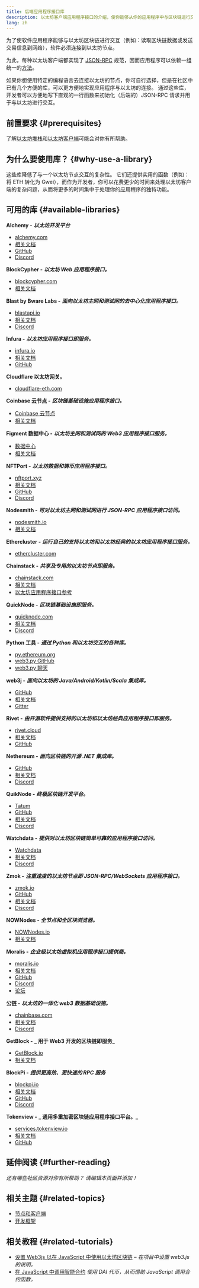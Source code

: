 ```yaml
---
title: 后端应用程序接口库
description: 以太坊客户端应用程序接口的介绍，使你能够从你的应用程序中与区块链进行交互。
lang: zh
---
```


为了使软件应用程序能够与以太坊区块链进行交互（例如：读取区块链数据或发送交易信息到网络），软件必须连接到以太坊节点。

为此，每种以太坊客户端都实现了 [JSON-RPC](/developers/docs/apis/json-rpc/) 规范，因而应用程序可以依赖一组统一的[方法](/developers/docs/apis/json-rpc/#json-rpc-methods)。

如果你想使用特定的编程语言去连接以太坊的节点，你可自行选择，但是在社区中已有几个方便的库，可以更方便地实现应用程序与以太坊的连接。 通过这些库，开发者可以方便地写下直观的一行函数来初始化（后端的）JSON-RPC 请求并用于与以太坊进行交互。

## 前置要求 {#prerequisites}

了解[以太坊堆栈](/developers/docs/ethereum-stack/)和[以太坊客户端](/developers/docs/nodes-and-clients/)可能会对你有所帮助。

## 为什么要使用库？ {#why-use-a-library}

这些库降低了与一个以太坊节点交互的复杂性。 它们还提供实用的函数（例如：将 ETH 转化为 Gwei），而作为开发者，你可以花费更少的时间来处理以太坊客户端的复杂问题，从而将更多的时间集中于处理你的应用程序的独特功能。

## 可用的库 {#available-libraries}

**Alchemy -** **_以太坊开发平台_**

- [alchemy.com](https://www.alchemy.com/)
- [相关文档](https://docs.alchemyapi.io/)
- [GitHub](https://github.com/alchemyplatform)
- [Discord](https://discord.com/invite/A39JVCM)

**BlockCypher -** **_以太坊 Web 应用程序接口。_**

- [blockcypher.com](https://www.blockcypher.com/)
- [相关文档](https://www.blockcypher.com/dev/ethereum/)

**Blast by Bware Labs -** **_面向以太坊主网和测试网的去中心化应用程序接口。_**

- [blastapi.io](https://blastapi.io/)
- [相关文档](https://docs.blastapi.io)
- [Discord](https://discord.com/invite/VPkWESgtvV)

**Infura -** **_以太坊应用程序接口即服务。_**

- [infura.io](https://infura.io)
- [相关文档](https://infura.io/docs)
- [GitHub](https://github.com/INFURA)

**Cloudflare 以太坊网关。**

- [cloudflare-eth.com](https://cloudflare-eth.com)

**Coinbase 云节点 -** **_区块链基础设施应用程序接口。_**

- [Coinbase 云节点](https://www.coinbase.com/cloud/products/node)
- [相关文档](https://docs.cloud.coinbase.com/node/reference/welcome-to-node)

**Figment 数据中心 -** **_以太坊主网和测试网的 Web3 应用程序接口服务。_**

- [数据中心](https://www.figment.io/datahub)
- [相关文档](https://docs.figment.io/introduction/what-is-datahub)

**NFTPort -** **_以太坊数据和铸币应用程序接口。_**

- [nftport.xyz](https://www.nftport.xyz/)
- [相关文档](https://docs.nftport.xyz/)
- [GitHub](https://github.com/nftport/)
- [Discord](https://discord.com/invite/K8nNrEgqhE)

**Nodesmith -** **_可对以太坊主网和测试网进行 JSON-RPC 应用程序接口访问。_**

- [nodesmith.io](https://nodesmith.io/network/ethereum/)
- [相关文档](https://nodesmith.io/docs/#/ethereum/apiRef)

**Ethercluster -** **_运行自己的支持以太坊和以太坊经典的以太坊应用程序接口服务。_**

- [ethercluster.com](https://www.ethercluster.com/)

**Chainstack -** **_共享及专用的以太坊节点即服务。_**

- [chainstack.com](https://chainstack.com)
- [相关文档](https://docs.chainstack.com)
- [以太坊应用程序接口参考](https://docs.chainstack.com/api/ethereum/ethereum-api-reference)

**QuickNode -** **_区块链基础设施即服务。_**

- [quicknode.com](https://quicknode.com)
- [相关文档](https://www.quicknode.com/docs)
- [Discord](https://discord.gg/NaR7TtpvJq)

**Python 工具 -** **_通过 Python 和以太坊交互的各种库。_**

- [py.ethereum.org](http://python.ethereum.org/)
- [web3.py GitHub](https://github.com/ethereum/web3.py)
- [web3.py 聊天](https://gitter.im/ethereum/web3.py)

**web3j -** **_面向以太坊的 Java/Android/Kotlin/Scala 集成库。_**

- [GitHub](https://github.com/web3j/web3j)
- [相关文档](https://docs.web3j.io/)
- [Gitter](https://gitter.im/web3j/web3j)

**Rivet -** **_由开源软件提供支持的以太坊和以太坊经典应用程序接口即服务。_**

- [rivet.cloud](https://rivet.cloud)
- [相关文档](https://rivet.cloud/docs/)
- [GitHub](https://github.com/openrelayxyz/ethercattle-deployment)

**Nethereum -** **_面向区块链的开源 .NET 集成库。_**

- [GitHub](https://github.com/Nethereum/Nethereum)
- [相关文档](http://docs.nethereum.com/en/latest/)
- [Discord](https://discord.com/invite/jQPrR58FxX)

**QuikNode -** **_终极区块链开发平台。_**

- [Tatum](https://tatum.io/)
- [GitHub](https://github.com/tatumio/)
- [相关文档](https://docs.tatum.io/)
- [Discord](https://discord.gg/EDmW3kjTC9)

**Watchdata -** **_提供对以太坊区块链简单可靠的应用程序接口访问。_**

- [Watchdata](https://watchdata.io/)
- [相关文档](https://docs.watchdata.io/)
- [Discord](https://discord.com/invite/TZRJbZ6bdn)

**Zmok -** **_注重速度的以太坊节点即 JSON-RPC/WebSockets 应用程序接口。_**

- [zmok.io](https://zmok.io/)
- [GitHub](https://github.com/zmok-io)
- [相关文档](https://docs.zmok.io/)
- [Discord](https://discord.gg/fAHeh3ka6s)

**NOWNodes - _全节点和全区块浏览器。_**

- [NOWNodes.io](https://nownodes.io/)
- [相关文档](https://documenter.getpostman.com/view/13630829/TVmFkLwy#intro)

**Moralis -** **_企业级以太坊虚拟机应用程序接口提供商。_**

- [moralis.io](http://moralis.io)
- [相关文档](https://docs.moralis.io/)
- [GitHub](https://github.com/MoralisWeb3)
- [Discord](https://discord.com/invite/KYswaxwEtg)
- [论坛](https://forum.moralis.io/)

**公链 -** **_以太坊的一体化 web3 数据基础设施。_**

- [chainbase.com](https://chainbase.com/)
- [相关文档](https://docs.chainbase.com/)
- [Discord](https://discord.gg/Wx6qpqz4AF)

**GetBlock -** **_ 用于 Web3 开发的区块链即服务_**

- [GetBlock.io](https://getblock.io/)
- [相关文档](https://getblock.io/docs/)

**BlockPi -** **_提供更高效、更快速的 RPC 服务_**

- [blockpi.io](https://blockpi.io/)
- [相关文档](https://docs.blockpi.io/)
- [GitHub](https://github.com/BlockPILabs)
- [Discord](https://discord.com/invite/xTvGVrGVZv)

**Tokenview -** **_ 通用多重加密区块链应用程序接口平台。_**

- [services.tokenview.io](https://services.tokenview.io/)
- [相关文档](https://services.tokenview.io/docs?type=api)
- [GitHub](https://github.com/Tokenview)

## 延伸阅读 {#further-reading}

_还有哪些社区资源对你有所帮助？ 请编辑本页面并添加！_

## 相关主题 {#related-topics}

- [节点和客户端](/developers/docs/nodes-and-clients/)
- [开发框架](/developers/docs/frameworks/)

## 相关教程 {#related-tutorials}

- [设置 Web3js 以在 JavaScript 中使用以太坊区块链](/developers/tutorials/set-up-web3js-to-use-ethereum-in-javascript/) _– 在项目中设置 web3.js 的说明。_
- [在 JavaScript 中调用智能合约](/developers/tutorials/calling-a-smart-contract-from-javascript/) _使用 DAI 代币，从而借助 JavaScript 调用合约函数。_

